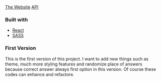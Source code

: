 [The Website](https://quiz-app5039.netlify.app/)
[API](https://the-trivia-api.com/)

### Built with

- [React](https://reactjs.org/)
- [SASS](https://sass-lang.com/)

### First Version

This is the first version of this project. I want to add new things such as theme, much more styling features and randomize place of answers because correct answer always first option in this version. Of course these codes can enhance and refactore.

